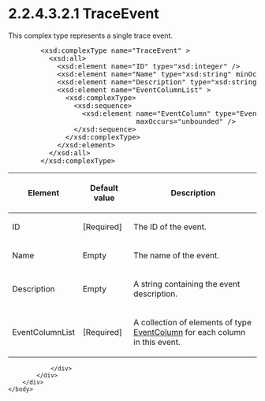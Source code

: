 <html dir="LTR" xmlns:mshelp="http://msdn.microsoft.com/mshelp" xmlns:ddue="http://ddue.schemas.microsoft.com/authoring/2003/5" xmlns:xlink="http://www.w3.org/1999/xlink" xmlns:tool="http://www.microsoft.com/tooltip">
    <head>
        <meta http-equiv="Content-Type" content="text/html; CHARSET=utf-8"></meta>
        <meta name="save" content="history"></meta>
        <title>2.2.4.3.2.1 TraceEvent</title>
        <xml>
            <mshelp:toctitle title="2.2.4.3.2.1 TraceEvent"></mshelp:toctitle>
            <mshelp:rltitle title="[MS-SSAS]: TraceEvent"></mshelp:rltitle>
            <mshelp:keyword index="A" term="fe90367f-3f14-428f-b35e-e44eba24afd5"></mshelp:keyword>
            <mshelp:attr name="DCSext.ContentType" value="open specification"></mshelp:attr>
            <mshelp:attr name="AssetID" value="fe90367f-3f14-428f-b35e-e44eba24afd5"></mshelp:attr>
            <mshelp:attr name="TopicType" value="kbRef"></mshelp:attr>
            <mshelp:attr name="DCSext.Title" value="[MS-SSAS]: TraceEvent" />
        </xml>
    </head>
    <body>
        <div id="header">
            <h1 class="heading">2.2.4.3.2.1 TraceEvent</h1>
        </div>
        <div id="mainSection">
            <div id="mainBody">
                <div id="allHistory" class="saveHistory"></div>
                <div id="sectionSection0" class="section" name="collapseableSection">
                    

<p>This complex type represents a single trace event.</p>

<dl>
<dd>
<div><pre>   &lt;xsd:complexType name=&quot;TraceEvent&quot; &gt;
     &lt;xsd:all&gt;
       &lt;xsd:element name=&quot;ID&quot; type=&quot;xsd:integer&quot; /&gt;
       &lt;xsd:element name=&quot;Name&quot; type=&quot;xsd:string&quot; minOccurs=&quot;0&quot; /&gt;
       &lt;xsd:element name=&quot;Description&quot; type=&quot;xsd:string&quot; minOccurs=&quot;0&quot; /&gt;
       &lt;xsd:element name=&quot;EventColumnList&quot; &gt;
         &lt;xsd:complexType&gt;
           &lt;xsd:sequence&gt;
             &lt;xsd:element name=&quot;EventColumn&quot; type=&quot;EventColumn&quot; minOccurs=&quot;0&quot;
                          maxOccurs=&quot;unbounded&quot; /&gt;
           &lt;/xsd:sequence&gt;
         &lt;/xsd:complexType&gt;
       &lt;/xsd:element&gt;
     &lt;/xsd:all&gt;
   &lt;/xsd:complexType&gt;
</pre></div>
</dd></dl>

<table>
 <thead>
  <tr>
   <th>
   <p>Element</p>
   </th>
   <th>
   <p>Default value</p>
   </th>
   <th>
   <p>Description</p>
   </th>
  </tr>
 </thead>
 <tr>
  <td>
  <p>ID</p>
  </td>
  <td>
  <p>[Required]</p>
  </td>
  <td>
  <p>The ID of the event.</p>
  </td>
 </tr>
 <tr>
  <td>
  <p>Name</p>
  </td>
  <td>
  <p>Empty</p>
  </td>
  <td>
  <p>The name of the event.</p>
  </td>
 </tr>
 <tr>
  <td>
  <p>Description</p>
  </td>
  <td>
  <p>Empty</p>
  </td>
  <td>
  <p>A string containing the event description.</p>
  </td>
 </tr>
 <tr>
  <td>
  <p>EventColumnList</p>
  </td>
  <td>
  <p>[Required]</p>
  </td>
  <td>
  <p>A collection of elements of type <a href="73d759cc-f1ef-4ffb-9a9c-61b07db0a687.md">EventColumn</a> for each
  column in this event.</p>
  </td>
 </tr>
</table>

<p> </p>


                </div>
            </div>
        </div>
    </body>
</html>